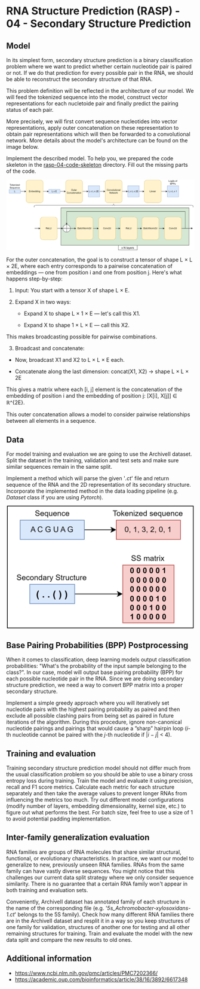 # RNA Structure Prediction (RASP) - 04 - Secondary Structure Prediction

## Model
In its simplest form, secondary structure prediction is a binary classification problem where we want to predict whether certain nucleotide pair is paired or not. If we do that prediction for every possible pair in the RNA, we should be able to reconstruct the secondary structure of that RNA.

This problem definition will be reflected in the architecture of our model. We will feed the tokenized sequence into the model, construct vector representations for each nucletoide pair and finally predict the pairing status of each pair.

More precisely, we will first convert sequence nucleotides into vector representations, apply outer concatenation on these representation to obtain pair representations which will then be forwarded to a convolutional network. More details about the model's architecture can be found on the image below.

Implement the described model. To help you, we prepared the code skeleton in the [rasp-04-code-skeleton](https://github.com/RJPenic/rna-ss/tree/main/tutorials/rasp-04-code-skeleton) directory. Fill out the missing parts of the code.

<p align="center">
 <img src="../imgs/ss_pred_model.png" width="800">
</p>

For the outer concatenation, the goal is to construct a tensor of shape L × L × 2E, where each entry corresponds to a pairwise concatenation of embeddings — one from position i and one from position j. Here's what happens step-by-step:

1. Input:
You start with a tensor X of shape L × E.

2. Expand X in two ways:
    -   Expand X to shape L × 1 × E — let's call this X1.

    - Expand X to shape 1 × L × E — call this X2.

This makes broadcasting possible for pairwise combinations.

3. Broadcast and concatenate:
-   Now, broadcast X1 and X2 to L × L × E each.

-   Concatenate along the last dimension:
    concat(X1, X2) → shape L × L × 2E

This gives a matrix where each [i, j] element is the concatenation of the embedding of position i and the embedding of position j:
[X[i], X[j]] ∈ ℝ^{2E}.

This outer concatenation allows a model to consider pairwise relationships between all elements in a sequence.

## Data
For model training and evaluation we are going to use the ArchiveII dataset. Split the dataset in the training, validation and test sets and make sure similar sequences remain in the same split.

Implement a method which will parse the given '_.ct_' file and return sequence of the RNA and the 2D representation of its secondary structure. Incorporate the implemented method in the data loading pipeline (e.g. _Dataset_ class if you are using _Pytorch_).

<p align="center">
 <img src="../imgs/ss_py_dataset.png" width="500">
</p>

## Base Pairing Probabilities (BPP) Postprocessing
When it comes to classification, deep learning models output classification probabilities: "What's the probability of the input sample belonging to the class?". In our case, model will output base pairing probability (BPP) for each possible nucleotide pair in the RNA. Since we are doing secondary structure prediction, we need a way to convert BPP matrix into a proper secondary structure.

Implement a simple greedy approach where you will iteratively set nucleotide pairs with the highest pairing probability as paired and then exclude all possible clashing pairs from being set as paired in future iterations of the algorithm. During this procedure, ignore non-canonical nucleotide pairings and pairings that would cause a ”sharp” hairpin loop (_i_-th nucleotide cannot be paired with the _j_-th nucleotide if |_i_ − _j_| < 4).

## Training and evaluation
Training secondary structure prediction model should not differ much from the usual classification problem so you should be able to use a binary cross entropy loss during training. Train the model and evaluate it using precision, recall and F1 score metrics. Calculate each metric for each structure separately and then take the average values to prevent longer RNAs from influencing the metrics too much. Try out different model configurations (modify number of layers, embedding dimensionality, kernel size, etc.) to figure out what performs the best. For batch size, feel free to use a size of 1 to avoid potential padding implementation.

## Inter-family generalization evaluation
RNA families are groups of RNA molecules that share similar structural, functional, or evolutionary characteristics. In practice, we want our model to generalize to new, previously unseen RNA families. RNAs from the same family can have vastly diverse sequences. You might notice that this challenges our current data split strategy where we only consider sequence similarity. There is no guarantee that a certain RNA family won't appear in both training and evaluation sets.

Conveniently, ArchiveII dataset has annotated family of each structure in the name of the corresponding file (e.g. '_5s_Achromobacter-xylosoxidans-1.ct_' belongs to the 5S family). Check how many different RNA families there are in the ArchiveII dataset and resplit it in a way so you keep structures of one family for validation, structures of another one for testing and all other remaining structures for training. Train and evaluate the model with the new data split and compare the new results to old ones.

## Additional information
- https://www.ncbi.nlm.nih.gov/pmc/articles/PMC7202366/
- https://academic.oup.com/bioinformatics/article/38/16/3892/6617348
